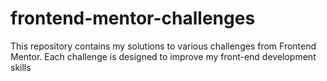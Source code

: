 # frontend-mentor-challenges
This repository contains my solutions to various challenges from Frontend Mentor. Each challenge is designed to improve my front-end development skills
